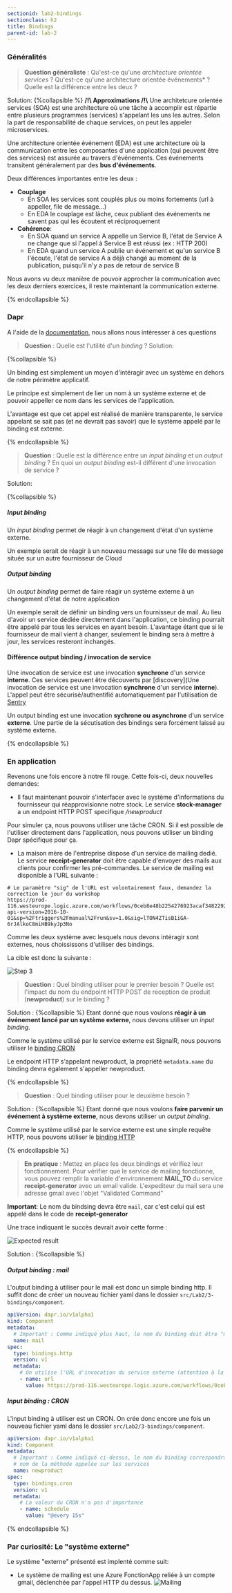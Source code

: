 ```yaml
---
sectionid: lab2-bindings
sectionclass: h2
title: Bindings
parent-id: lab-2
---
```


### Généralités

> **Question généraliste** : Qu'est-ce qu'une _architecture orientée services_ ? Qu'est-ce qu'une architecture orientée événements\* ? Quelle est la différence entre les deux ?

Solution:
{%collapsible %}
**/!\ Approximations /!\\**
Une architetcure orientée services (SOA) est une architecture où une tâche à accomplir est répartie entre plusieurs programmes (services) s'appelant les uns les autres. Selon la part de responsabilité de chaque services, on peut les appeler microservices.

Une architecture orientée événement (EDA) est une architecture où la communication entre les composantes d'une application (qui peuvent être des services) est assurée au travers d'événements. Ces événements transitent généralement par des **bus d'événements**.

Deux différences importantes entre les deux :

- **Couplage**
  - En SOA les services sont couplés plus ou moins fortements (url à appeller, file de message...)
  - En EDA le couplage est lâche, ceux publiant des événements ne savent pas qui les écoutent et réciproquement
- **Cohérence**:
  - En SOA quand un service A appelle un Service B, l'état de Service A ne change que si l'appel à Service B est réussi (ex : HTTP 200)
  - En EDA quand un service A publie un événement et qu'un service B l'écoute, l'état de service A a déjà changé au moment de la publication, puisqu'il n'y a pas de retour de service B

Nous avons vu deux manière de pouvoir approcher la communication avec les deux derniers exercices, il reste maintenant la communication externe.

{% endcollapsible %}

### Dapr

A l'aide de la [documentation](https://docs.dapr.io/developing-applications/building-blocks/bindings/bindings-overview/), nous allons nous intéresser à ces questions

> **Question** : Quelle est l'utilité d'un _binding_ ?
> Solution:

{%collapsible %}

Un binding est simplement un moyen d'intéragir avec un système en dehors de notre périmètre applicatif.

Le principe est simplement de lier un nom à un système externe et de pouvoir appeller ce nom dans les services de l'application.

L'avantage est que cet appel est réalisé de manière transparente, le service appelant se sait pas (et ne devrait pas savoir) que le système appelé par le binding est externe.

{% endcollapsible %}

> **Question** : Quelle est la différence entre un _input binding_ et un _output binding_ ? En quoi un _output binding_ est-il différent d'une invocation de service ?

Solution:

{%collapsible %}

##### Input binding

Un _input binding_ permet de réagir à un changement d'état d'un système externe.

Un exemple serait de réagir à un nouveau message sur une file de message située sur un autre fournisseur de Cloud

##### Output binding

Un _output binding_ permet de faire réagir un système externe à un changement d'état de notre application

Un exemple serait de définir un binding vers un fournisseur de mail. Au lieu d'avoir un service dédiée directement dans l'application, ce binding pourrait être appelé par tous les services en ayant besoin.
L'avantage étant que si le fournisseur de mail vient à changer, seulement le binding sera à mettre à jour, les services resteront inchangés.

#### Différence output binding / invocation de service

Une invocation de service est une invocation **synchrone** d'un service **interne**. Ces services peuvent être découverts par [discovery](Une invocation de service est une invocation **synchrone** d'un service **interne**). L'appel peut être sécurisé/authentifié automatiquement par l'utilisation de [Sentry](https://docs.dapr.io/concepts/dapr-services/sentry/)

Un output binding est une invocation **sychrone ou asynchrone** d'un service **externe**. Une partie de la sécutisation des bindings sera forcément laissé au système externe.

{% endcollapsible %}

### En application

Revenons une fois encore à notre fil rouge. Cette fois-ci, deux nouvelles demandes:

- Il faut maintenant pouvoir s'interfacer avec le système d'informations du fournisseur qui réapprovisionne notre stock. Le service **stock-manager** a un endpoint HTTP POST specifique _/newproduct_

Pour simuler ça, nous pouvons utiliser une tâche CRON. Si il est possible de l'utiliser directement dans l'application, nous pouvons utiliser un binding Dapr spécifique pour ça.

- La maison mère de l'entreprise dispose d'un service de mailing dedié. Le service **receipt-generator** doit être capable d'envoyer des mails aux clients pour confirmer les pré-commandes. Le service de mailing est disponible à l'URL suivante :

```shell
# Le paramètre "sig" de l'URL est volontairement faux, demandez la correction le jour du workshop
https://prod-116.westeurope.logic.azure.com/workflows/0ceb8e48b2254276923acaf348229260/triggers/manual/paths/invoke?api-version=2016-10-01&sp=%2Ftriggers%2Fmanual%2Frun&sv=1.0&sig=lTON4ZTisB1iGA-6rJAlkoC8miHB9kyJp3No
```

Comme les deux système avec lesquels nous devons intéragir sont externes, nous choississons d'utiliser des bindings.

La cible est donc la suivante :

![Step 3](/media/lab2/bindings/app-step-3-bindings.png)

> **Question** : Quel binding utiliser pour le premier besoin ? Quelle est l'impact du nom du endpoint HTTP POST de reception de produit (**newproduct**) sur le binding ?

Solution :
{%collapsible %}
Etant donné que nous voulons **réagir à un événement lancé par un système externe**, nous devons utiliser un _input binding_.

Comme le système utilisé par le service externe est SignalR, nous pouvons utiliser le [binding CRON](https://docs.dapr.io/reference/components-reference/supported-bindings/cron/)

Le endpoint HTTP s'appelant newproduct, la propriété `metadata.name` du binding devra également s'appeller newproduct.

{% endcollapsible %}

> **Question** : Quel binding utiliser pour le deuxième besoin ?

Solution :
{%collapsible %}
Etant donné que nous voulons **faire parvenir un événement à système externe**, nous devons utiliser un _output binding_.

Comme le système utilisé par le service externe est une simple requête HTTP, nous pouvons utiliser le [binding HTTP](https://docs.dapr.io/reference/components-reference/supported-bindings/http/)

{% endcollapsible %}

> **En pratique** : Mettez en place les deux bindings et vérifiez leur fonctionnement. Pour vérifier que le service de mailing fonctionne, vous pouvez remplir la variable d'environnement **MAIL_TO** du service **receipt-generator** avec un email valide. L'expediteur du mail sera une adresse gmail avec l'objet "Validated Command"

**Important**: Le nom du bindsing devra être `mail`, car c'est celui qui est appelé dans le code de **receipt-generator**

Une trace indiquant le succès devrait avoir cette forme :

![Expected result](/media/lab2/bindings/expected-result.png)

Solution :
{%collapsible %}

##### Output binding : mail

L'output binding à utiliser pour le mail est donc un simple binding http. Il suffit donc de créer un nouveau fichier yaml dans le dossier `src/Lab2/3-bindings/component`.

```yml
apiVersion: dapr.io/v1alpha1
kind: Component
metadata:
  # Important : Comme indiqué plus haut, le nom du binding doit être "mail"
  name: mail
spec:
  type: bindings.http
  version: v1
  metadata:
    # On utilise l'URL d'invocation du service externe (attention à la clef)
    - name: url
      value: https://prod-116.westeurope.logic.azure.com/workflows/0ceb8e48b2254276923acaf348229260/triggers/manual/paths/invoke?api-version=2016-10-01&sp=%2Ftriggers%2Fmanual%2Frun&sv=1.0&sig=<clef-api>
```

##### Input binding : CRON

L'input binding à utiliser est un CRON.
On crée donc encore une fois un nouveau fichier yaml dans le dossier `src/Lab2/3-bindings/component`.

```yml
apiVersion: dapr.io/v1alpha1
kind: Component
metadata:
  # Important : Comme indiqué ci-dessus, le nom du binding correspondra au
  # nom de la méthode appelée sur les services
  name: newproduct
spec:
  type: bindings.cron
  version: v1
  metadata:
    # La valeur du CRON n'a pas d'importance
    - name: schedule
      value: "@every 15s"
```

{% endcollapsible %}

### Par curiosité: Le "système externe"

Le système "externe" présenté est implenté comme suit:

- Le système de mailing est une Azure FonctionApp reliée à un compte gmail, déclenchée par l'appel HTTP du dessus.
  ![Mailing](/media/lab2/bindings/logic-app-mailing.png)
